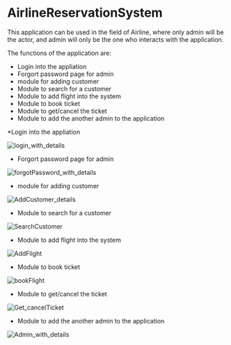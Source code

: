 # AirlineReservationSystem

This application can be used in the field of Airline, where only admin will be the actor, and admin will only be the one who interacts with the application.

The functions of the application are:

* Login into the appliation
* Forgort password page for admin
* module for adding customer
* Module to search for a customer
* Module to add flight into the system
* Module to book ticket
* Module to get/cancel the ticket
* Module to add the another admin to the application

 *Login into the appliation

![login_with_details](https://user-images.githubusercontent.com/115607064/223202776-901d3235-10c6-4215-b5b7-dadbcd12d320.png)

* Forgort password page for admin

![forgotPassword_with_details](https://user-images.githubusercontent.com/115607064/223202838-72c308b5-0457-47ad-bbdc-13587a6abd69.png)

* module for adding customer

![AddCustomer_details](https://user-images.githubusercontent.com/115607064/223202881-77bddb23-0cfd-425f-94ba-2f05b35c1d27.png)

* Module to search for a customer

![SearchCustomer](https://user-images.githubusercontent.com/115607064/223202941-afe7557d-f18d-43c9-963d-036feb1e8355.png)

* Module to add flight into the system

![AddFlight](https://user-images.githubusercontent.com/115607064/223203018-0ea1a0ce-31ac-4342-92e0-6497ed58b5b2.png)

* Module to book ticket

![bookFlight](https://user-images.githubusercontent.com/115607064/223203072-999e842e-27d8-42b3-a74d-b9361e0b00f4.png)

* Module to get/cancel the ticket

![Get_cancelTicket](https://user-images.githubusercontent.com/115607064/223203130-b05162be-4158-492e-8488-52fc437759ce.png)

* Module to add the another admin to the application

![Admin_with_details](https://user-images.githubusercontent.com/115607064/223203182-80f0f9b6-ddcb-4f20-886d-1e9c3e13de59.png)



